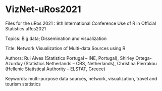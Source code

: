 # VizNet-uRos2021

Files for the uRos 2021 : 9th International Conference Use of R in Official Statistics uRos2021

Topics: 
Big data; Dissemination and visualization

Title: 
Network Visualization of Multi-data Sources using R 

Authors: 
Rui Alves (Statistics Portugal – INE, Portugal), 
Shirley Ortega-Azurduy (Statistics Netherlands – CBS, Netherlands), 
Christina Pierrakou (Hellenic Statistical Authority – ELSTAT, Greece)

Keywords: 
multi-purpose data sources, network, visualization, travel and tourism statistics

